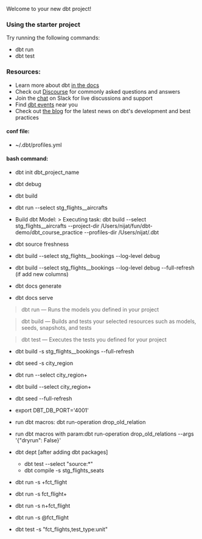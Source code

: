 Welcome to your new dbt project!

### Using the starter project

Try running the following commands:
- dbt run
- dbt test


### Resources:
- Learn more about dbt [in the docs](https://docs.getdbt.com/docs/introduction)
- Check out [Discourse](https://discourse.getdbt.com/) for commonly asked questions and answers
- Join the [chat](https://community.getdbt.com/) on Slack for live discussions and support
- Find [dbt events](https://events.getdbt.com) near you
- Check out [the blog](https://blog.getdbt.com/) for the latest news on dbt's development and best practices

#### conf file:
- ~/.dbt/profiles.yml

#### bash command:
- dbt init dbt_project_name
- dbt debug
- dbt build
- dbt run --select stg_flights__aircrafts


- Build dbt Model: > Executing task: dbt build --select stg_flights__aircrafts --project-dir /Users/nijat/fun/dbt-demo/dbt_course_practice --profiles-dir /Users/nijat/.dbt
- dbt source freshness
- dbt build --select stg_flights__bookings --log-level debug
- dbt build --select stg_flights__bookings --log-level debug --full-refresh (if add new columns)

- dbt docs generate
- dbt docs serve


> dbt run — Runs the models you defined in your project

> dbt build — Builds and tests your selected resources such as models, seeds, snapshots, and tests

> dbt test — Executes the tests you defined for your project

- dbt build -s stg_flights__bookings --full-refresh

- dbt seed -s city_region

- dbt run --select city_region+

- dbt build --select city_region+ 

- dbt seed --full-refresh

- export DBT_DB_PORT='4001' 


- run dbt macros: dbt run-operation drop_old_relation
- run dbt macros with param:dbt run-operation drop_old_relations --args '{"dryrun": False}'
- dbt dept [after adding dbt packages]
    - dbt test --select "source:*"  
    - dbt compile -s stg_flights_seats


- dbt run -s +fct_flight
<!-- all model before -->

- dbt run -s fct_flight+
<!-- all models after -->

- dbt run -s n+fct_flight 
    <!-- n - parent level -->

- dbt run -s @fct_flight
<!-- obnovlyaet vsex potomkov, potom naxodir roditeley, i ix toje obnovlyaet -->


- dbt test -s "fct_flights,test_type:unit" 
<!-- unit test -->